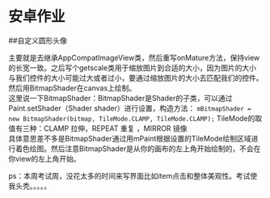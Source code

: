 # 安卓作业

##自定义圆形头像  

主要就是去继承AppCompatImageView类，然后重写onMature方法，保持view的长宽一致。之后写个getscale类用于缩放图片到合适的大小，因为图片的大小与我们控件的大小可能过大或者过小，要通过缩放图片的大小去匹配我们的控件。然后用BitmapShader在canvas上绘制。  
这里说一下BitmapShader：BitmapShader是Shader的子类，可以通过Paint.setShader（Shader shader）进行设置，构造方法：
    `mBitmapShader = new BitmapShader(bitmap, TileMode.CLAMP, TileMode.CLAMP);`
TileMode的取值有三种：CLAMP 拉伸，REPEAT 重复 ，MIRROR 镜像  
具体意思差不多是BitmapShader通过用mPaint根据设置的TileMode绘制区域进行着色绘图。然后注意BitmapShader是从你的画布的左上角开始绘制的，不会在你view的左上角开始。

ps：本周考试周，没花太多的时间来写界面比如item点击和整体美观性。考试使我头秃。。。。。

